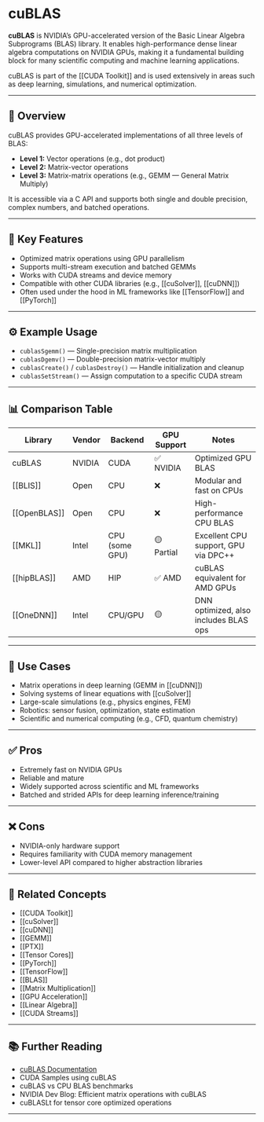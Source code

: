 # cuBLAS

**cuBLAS** is NVIDIA’s GPU-accelerated version of the Basic Linear Algebra Subprograms (BLAS) library. It enables high-performance dense linear algebra computations on NVIDIA GPUs, making it a fundamental building block for many scientific computing and machine learning applications.

cuBLAS is part of the [[CUDA Toolkit]] and is used extensively in areas such as deep learning, simulations, and numerical optimization.

---

## 🧠 Overview

cuBLAS provides GPU-accelerated implementations of all three levels of BLAS:
- **Level 1:** Vector operations (e.g., dot product)
- **Level 2:** Matrix-vector operations
- **Level 3:** Matrix-matrix operations (e.g., GEMM — General Matrix Multiply)

It is accessible via a C API and supports both single and double precision, complex numbers, and batched operations.

---

## 🔑 Key Features

- Optimized matrix operations using GPU parallelism  
- Supports multi-stream execution and batched GEMMs  
- Works with CUDA streams and device memory  
- Compatible with other CUDA libraries (e.g., [[cuSolver]], [[cuDNN]])  
- Often used under the hood in ML frameworks like [[TensorFlow]] and [[PyTorch]]

---

## ⚙️ Example Usage

- `cublasSgemm()` — Single-precision matrix multiplication  
- `cublasDgemv()` — Double-precision matrix-vector multiply  
- `cublasCreate()` / `cublasDestroy()` — Handle initialization and cleanup  
- `cublasSetStream()` — Assign computation to a specific CUDA stream

---

## 📊 Comparison Table

| Library        | Vendor   | Backend       | GPU Support | Notes                                 |
|----------------|----------|----------------|--------------|----------------------------------------|
| cuBLAS         | NVIDIA   | CUDA           | ✅ NVIDIA    | Optimized GPU BLAS                    |
| [[BLIS]]       | Open     | CPU            | ❌           | Modular and fast on CPUs              |
| [[OpenBLAS]]   | Open     | CPU            | ❌           | High-performance CPU BLAS             |
| [[MKL]]        | Intel    | CPU (some GPU) | 🟡 Partial   | Excellent CPU support, GPU via DPC++  |
| [[hipBLAS]]    | AMD      | HIP            | ✅ AMD       | cuBLAS equivalent for AMD GPUs        |
| [[OneDNN]]     | Intel    | CPU/GPU        | 🟡           | DNN optimized, also includes BLAS ops |

---

## 🚀 Use Cases

- Matrix operations in deep learning (GEMM in [[cuDNN]])  
- Solving systems of linear equations with [[cuSolver]]  
- Large-scale simulations (e.g., physics engines, FEM)  
- Robotics: sensor fusion, optimization, state estimation  
- Scientific and numerical computing (e.g., CFD, quantum chemistry)

---

## ✅ Pros

- Extremely fast on NVIDIA GPUs  
- Reliable and mature  
- Widely supported across scientific and ML frameworks  
- Batched and strided APIs for deep learning inference/training

---

## ❌ Cons

- NVIDIA-only hardware support  
- Requires familiarity with CUDA memory management  
- Lower-level API compared to higher abstraction libraries

---

## 🔗 Related Concepts

- [[CUDA Toolkit]]  
- [[cuSolver]]  
- [[cuDNN]]  
- [[GEMM]]  
- [[PTX]]  
- [[Tensor Cores]]  
- [[PyTorch]]  
- [[TensorFlow]]  
- [[BLAS]]  
- [[Matrix Multiplication]]  
- [[GPU Acceleration]]  
- [[Linear Algebra]]  
- [[CUDA Streams]]

---

## 📚 Further Reading

- [cuBLAS Documentation](https://docs.nvidia.com/cublas/)  
- CUDA Samples using cuBLAS  
- cuBLAS vs CPU BLAS benchmarks  
- NVIDIA Dev Blog: Efficient matrix operations with cuBLAS  
- cuBLASLt for tensor core optimized operations

---
